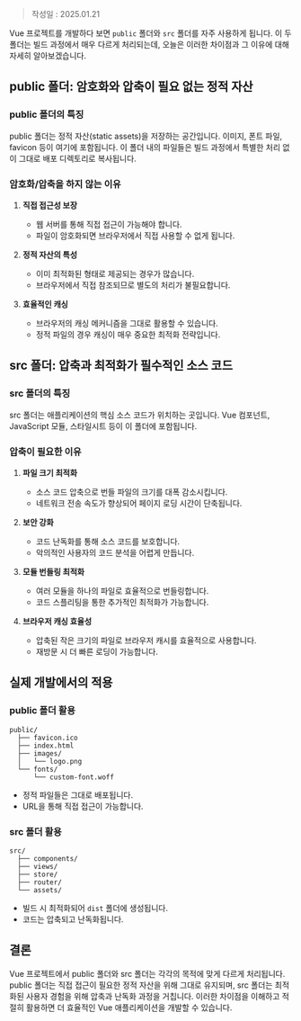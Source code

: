 >작성일 : 2025.01.21

Vue 프로젝트를 개발하다 보면 `public` 폴더와 `src` 폴더를 자주 사용하게 됩니다. 이 두 폴더는 빌드 과정에서 매우 다르게 처리되는데, 오늘은 이러한 차이점과 그 이유에 대해 자세히 알아보겠습니다.

## public 폴더: 암호화와 압축이 필요 없는 정적 자산

### public 폴더의 특징
public 폴더는 정적 자산(static assets)을 저장하는 공간입니다. 이미지, 폰트 파일, favicon 등이 여기에 포함됩니다. 이 폴더 내의 파일들은 빌드 과정에서 특별한 처리 없이 그대로 배포 디렉토리로 복사됩니다.

### 암호화/압축을 하지 않는 이유
1. **직접 접근성 보장**
   - 웹 서버를 통해 직접 접근이 가능해야 합니다.
   - 파일이 암호화되면 브라우저에서 직접 사용할 수 없게 됩니다.

2. **정적 자산의 특성**
   - 이미 최적화된 형태로 제공되는 경우가 많습니다.
   - 브라우저에서 직접 참조되므로 별도의 처리가 불필요합니다.

3. **효율적인 캐싱**
   - 브라우저의 캐싱 메커니즘을 그대로 활용할 수 있습니다.
   - 정적 파일의 경우 캐싱이 매우 중요한 최적화 전략입니다.

## src 폴더: 압축과 최적화가 필수적인 소스 코드

### src 폴더의 특징
src 폴더는 애플리케이션의 핵심 소스 코드가 위치하는 곳입니다. Vue 컴포넌트, JavaScript 모듈, 스타일시트 등이 이 폴더에 포함됩니다.

### 압축이 필요한 이유
1. **파일 크기 최적화**
   - 소스 코드 압축으로 번들 파일의 크기를 대폭 감소시킵니다.
   - 네트워크 전송 속도가 향상되어 페이지 로딩 시간이 단축됩니다.

2. **보안 강화**
   - 코드 난독화를 통해 소스 코드를 보호합니다.
   - 악의적인 사용자의 코드 분석을 어렵게 만듭니다.

3. **모듈 번들링 최적화**
   - 여러 모듈을 하나의 파일로 효율적으로 번들링합니다.
   - 코드 스플리팅을 통한 추가적인 최적화가 가능합니다.

4. **브라우저 캐싱 효율성**
   - 압축된 작은 크기의 파일로 브라우저 캐시를 효율적으로 사용합니다.
   - 재방문 시 더 빠른 로딩이 가능합니다.

## 실제 개발에서의 적용

### public 폴더 활용
```
public/
  ├── favicon.ico
  ├── index.html
  ├── images/
  │   └── logo.png
  └── fonts/
      └── custom-font.woff
```
- 정적 파일들은 그대로 배포됩니다.
- URL을 통해 직접 접근이 가능합니다.

### src 폴더 활용
```
src/
  ├── components/
  ├── views/
  ├── store/
  ├── router/
  └── assets/
```
- 빌드 시 최적화되어 `dist` 폴더에 생성됩니다.
- 코드는 압축되고 난독화됩니다.

## 결론

Vue 프로젝트에서 public 폴더와 src 폴더는 각각의 목적에 맞게 다르게 처리됩니다. public 폴더는 직접 접근이 필요한 정적 자산을 위해 그대로 유지되며, src 폴더는 최적화된 사용자 경험을 위해 압축과 난독화 과정을 거칩니다. 이러한 차이점을 이해하고 적절히 활용하면 더 효율적인 Vue 애플리케이션을 개발할 수 있습니다.